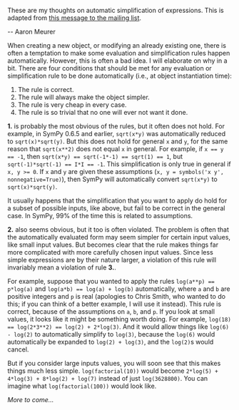 These are my thoughts on automatic simplification of expressions.  This is adapted from [this message to the mailing list](http://groups.google.com/group/sympy/msg/76e8d488d3c32736?pli=1).  

-- Aaron Meurer

When creating a new object, or modifying an already existing one, there is often a temptation to make some evaluation and simplification rules happen automatically.  However, this is often a bad idea.  I will elaborate on why in a bit.  There are four conditions that should be met for any evaluation or simplification rule to be done automatically (i.e., at object instantiation time):

1. The rule is correct.
2. The rule will always make the object simpler. 
3. The rule is very cheap in every case. 
4. The rule is so trivial that no one will ever not want it done. 

**1.** is probably the most obvious of the rules, but it often does not hold.  For example, in SymPy 0.6.5 and earlier, `sqrt(x*y)` was automatically reduced to `sqrt(x)*sqrt(y)`.  But this does not hold for general `x` and `y`, for the same reason that `sqrt(x**2)` does not equal `x` in general.  For example, if `x == y == -1`, then `sqrt(x*y) == sqrt(-1*-1) == sqrt(1) == 1`, but `sqrt(-1)*sqrt(-1) == I*I == -1`. This simplification is only true in general if `x, y >= 0`.  If `x` and `y` are given these assumptions (`x, y = symbols('x y', nonnegative=True)`), then SymPy will automatically convert `sqrt(x*y)` to `sqrt(x)*sqrt(y)`.

It usually happens that the simplification that you want to apply do hold for a subset of possible inputs, like above, but fail to be correct in the general case.  In SymPy, 99% of the time this is related to assumptions.

**2.** also seems obvious, but it too is often violated.  The problem is often that the automatically evaluated form may seem simpler for certain input values, like small input values.  But becomes clear that the rule makes things far more complicated with more carefully chosen input values.  Since less simple expressions are by their nature larger, a violation of this rule will invariably mean a violation of rule **3.**.

For example, suppose that you wanted to apply the rules `log(a**p) == p*log(a)` and `log(a*b) == log(a) + log(b)` automatically, where `a` and `b` are positive integers and `p` is real (apologies to Chris Smith, who wanted to do this; if you can think of a better example, I will use it instead).  This rule is correct, because of the assumptions on `a`, `b`, and `p`.  If you look at small values, it looks like it might be something worth doing.  For example, `log(18) == log(2*3**2) == log(2) + 2*log(3)`.  And it would allow things like `log(6) - log(2)` to automatically simplify to `log(3)`, because the `log(6)` would automatically be expanded to `log(2) + log(3)`, and the `log(2)`s would cancel.  

But if you consider large inputs values, you will soon see that this makes things much less simple.  `log(factorial(10))` would become `2*log(5) + 4*log(3) + 8*log(2) + log(7)` instead of just `log(3628800)`.  You can imagine what `log(factorial(100))` would look like.  

*More to come…*